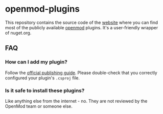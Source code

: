 # openmod-plugins

This repository contains the source code of the [website](https://openmod.github.io/openmod-plugins/) where you can find most of the publicly available [openmod](https://github.com/openmod/openmod) plugins.
It's a user-friendly wrapper of nuget.org.

## FAQ

### How can I add my plugin?

Follow the [official publishing guide](https://openmod.github.io/openmod-docs/devdoc/guides/publishing.html).
Please double-check that you correctly configured your plugin's `.csproj` file.

### Is it safe to install these plugins?

Like anything else from the internet - no. They are not reviewed by the OpenMod team or someone else.

